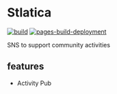 # Stlatica

[![build](https://github.com/stlatica/stlatica/actions/workflows/actions.yml/badge.svg?branch=main)](https://github.com/stlatica/stlatica/actions/workflows/actions.yml) [![pages-build-deployment](https://github.com/stlatica/stlatica/actions/workflows/pages/pages-build-deployment/badge.svg?branch=main)](https://github.com/stlatica/stlatica/actions/workflows/pages/pages-build-deployment)

SNS to support community activities

## features

- Activity Pub
